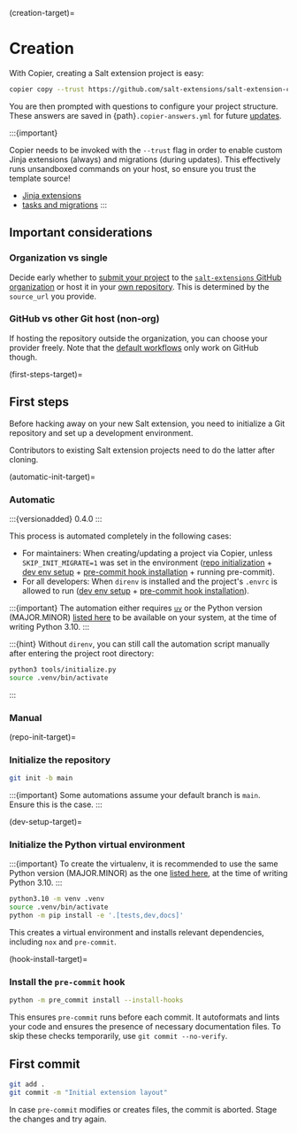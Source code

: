 (creation-target)=
# Creation

With Copier, creating a Salt extension project is easy:

```bash
copier copy --trust https://github.com/salt-extensions/salt-extension-copier my-awesome-new-saltext
```

You are then prompted with questions to configure your project structure. These answers are saved in {path}`.copier-answers.yml` for future [updates](update-target).

:::{important}

Copier needs to be invoked with the `--trust` flag in order to enable
custom Jinja extensions (always) and migrations (during updates).
This effectively runs unsandboxed commands on your host,
so ensure you trust the template source!

* [Jinja extensions][jinja-exts]
* [tasks and migrations][tasks-migrations]
:::

## Important considerations

### Organization vs single
Decide early whether to [submit your project](submitting-target) to the [`salt-extensions` GitHub organization](gh-org-ref) or host it in your [own repository](required-secrets-target). This is determined by the `source_url` you provide.

### GitHub vs other Git host (non-org)
If hosting the repository outside the organization, you can choose your provider freely. Note that the [default workflows](workflows-target) only work on GitHub though.

(first-steps-target)=
## First steps
Before hacking away on your new Salt extension, you need to initialize a Git repository and set up a development environment.

Contributors to existing Salt extension projects need to do the latter after cloning.

(automatic-init-target)=
### Automatic
:::{versionadded} 0.4.0
:::

This process is automated completely in the following cases:

* For maintainers: When creating/updating a project via Copier, unless `SKIP_INIT_MIGRATE=1` was set in the environment ([repo initialization](repo-init-target) + [dev env setup](dev-setup-target) + [pre-commit hook installation](hook-install-target) + running pre-commit).
* For all developers: When `direnv` is installed and the project's `.envrc` is allowed to run ([dev env setup](dev-setup-target) + [pre-commit hook installation](hook-install-target)).

:::{important}
The automation either requires [`uv`](https://github.com/astral-sh/uv) or the Python version (MAJOR.MINOR) [listed here](https://github.com/saltstack/salt/blob/master/cicd/shared-gh-workflows-context.yml) to be available on your system, at the time of writing Python 3.10.
:::

:::{hint}
Without `direnv`, you can still call the automation script manually after entering the project root directory:

```bash
python3 tools/initialize.py
source .venv/bin/activate
```
:::

### Manual
(repo-init-target)=
### Initialize the repository
```bash
git init -b main
```

:::{important}
Some automations assume your default branch is `main`. Ensure this is the case.
:::

(dev-setup-target)=
### Initialize the Python virtual environment
:::{important}
To create the virtualenv, it is recommended to use the same Python version (MAJOR.MINOR) as the one [listed here](https://github.com/saltstack/salt/blob/master/cicd/shared-gh-workflows-context.yml), at the time of writing Python 3.10.
:::

```bash
python3.10 -m venv .venv
source .venv/bin/activate
python -m pip install -e '.[tests,dev,docs]'
```

This creates a virtual environment and installs relevant dependencies, including `nox` and `pre-commit`.

(hook-install-target)=
### Install the `pre-commit` hook
```bash
python -m pre_commit install --install-hooks
```

This ensures `pre-commit` runs before each commit. It autoformats and lints your code and ensures the presence of necessary documentation files. To skip these checks temporarily, use `git commit --no-verify`.

## First commit
```bash
git add .
git commit -m "Initial extension layout"
```

In case `pre-commit` modifies or creates files, the commit is aborted. Stage the changes and try again.

[jinja-exts]: https://github.com/salt-extensions/salt-extension-copier/blob/main/jinja_extensions/saltext.py
[tasks-migrations]: https://github.com/salt-extensions/salt-extension-copier/blob/main/copier.yml
